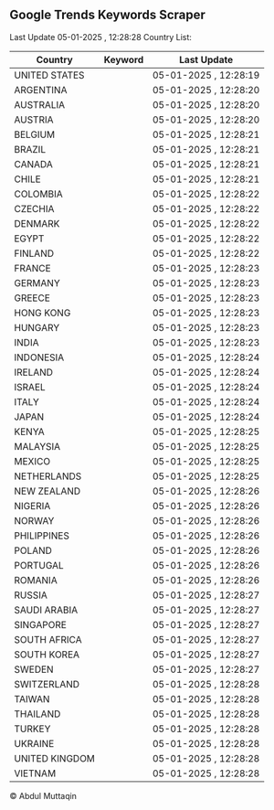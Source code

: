 
## Google Trends Keywords Scraper

Last Update 05-01-2025 , 12:28:28
Country List:

| Country | Keyword | Last Update |
| --- | --- | --- |
| UNITED STATES |  | 05-01-2025 , 12:28:19 |
| ARGENTINA |  | 05-01-2025 , 12:28:20 |
| AUSTRALIA |  | 05-01-2025 , 12:28:20 |
| AUSTRIA |  | 05-01-2025 , 12:28:20 |
| BELGIUM |  | 05-01-2025 , 12:28:21 |
| BRAZIL |  | 05-01-2025 , 12:28:21 |
| CANADA |  | 05-01-2025 , 12:28:21 |
| CHILE |  | 05-01-2025 , 12:28:21 |
| COLOMBIA |  | 05-01-2025 , 12:28:22 |
| CZECHIA |  | 05-01-2025 , 12:28:22 |
| DENMARK |  | 05-01-2025 , 12:28:22 |
| EGYPT |  | 05-01-2025 , 12:28:22 |
| FINLAND |  | 05-01-2025 , 12:28:22 |
| FRANCE |  | 05-01-2025 , 12:28:23 |
| GERMANY |  | 05-01-2025 , 12:28:23 |
| GREECE |  | 05-01-2025 , 12:28:23 |
| HONG KONG |  | 05-01-2025 , 12:28:23 |
| HUNGARY |  | 05-01-2025 , 12:28:23 |
| INDIA |  | 05-01-2025 , 12:28:23 |
| INDONESIA |  | 05-01-2025 , 12:28:24 |
| IRELAND |  | 05-01-2025 , 12:28:24 |
| ISRAEL |  | 05-01-2025 , 12:28:24 |
| ITALY |  | 05-01-2025 , 12:28:24 |
| JAPAN |  | 05-01-2025 , 12:28:24 |
| KENYA |  | 05-01-2025 , 12:28:25 |
| MALAYSIA |  | 05-01-2025 , 12:28:25 |
| MEXICO |  | 05-01-2025 , 12:28:25 |
| NETHERLANDS |  | 05-01-2025 , 12:28:25 |
| NEW ZEALAND |  | 05-01-2025 , 12:28:26 |
| NIGERIA |  | 05-01-2025 , 12:28:26 |
| NORWAY |  | 05-01-2025 , 12:28:26 |
| PHILIPPINES |  | 05-01-2025 , 12:28:26 |
| POLAND |  | 05-01-2025 , 12:28:26 |
| PORTUGAL |  | 05-01-2025 , 12:28:26 |
| ROMANIA |  | 05-01-2025 , 12:28:26 |
| RUSSIA |  | 05-01-2025 , 12:28:27 |
| SAUDI ARABIA |  | 05-01-2025 , 12:28:27 |
| SINGAPORE |  | 05-01-2025 , 12:28:27 |
| SOUTH AFRICA |  | 05-01-2025 , 12:28:27 |
| SOUTH KOREA |  | 05-01-2025 , 12:28:27 |
| SWEDEN |  | 05-01-2025 , 12:28:27 |
| SWITZERLAND |  | 05-01-2025 , 12:28:28 |
| TAIWAN |  | 05-01-2025 , 12:28:28 |
| THAILAND |  | 05-01-2025 , 12:28:28 |
| TURKEY |  | 05-01-2025 , 12:28:28 |
| UKRAINE |  | 05-01-2025 , 12:28:28 |
| UNITED KINGDOM |  | 05-01-2025 , 12:28:28 |
| VIETNAM |  | 05-01-2025 , 12:28:28 |

© Abdul Muttaqin

